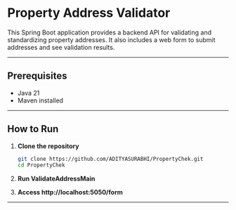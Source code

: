 # Property Address Validator

This Spring Boot application provides a backend API for validating and standardizing property addresses. It also includes a web form to submit addresses and see validation results.

---

## Prerequisites

- Java 21
- Maven installed

---

## How to Run

1. **Clone the repository**

   ```bash
   git clone https://github.com/ADITYASURABHI/PropertyChek.git
   cd PropertyChek
   
2. **Run ValidateAddressMain**

3. **Access http://localhost:5050/form**

---